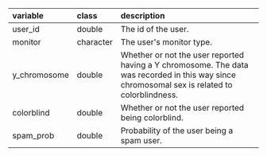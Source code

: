 |variable     |class     |description                           |
|:------------|:---------|:-------------------------------------|
|user_id      |double    |The id of the user. |
|monitor      |character |The user's monitor type. |
|y_chromosome |double    |Whether or not the user reported having a Y chromosome. The data was recorded in this way since chromosomal sex is related to colorblindness. |
|colorblind   |double    |Whether or not the user reported being colorblind. |
|spam_prob    |double    |Probability of the user being a spam user. |
